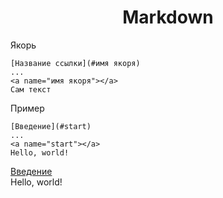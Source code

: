 <h1 align="center">Markdown</h1>

Якорь
</br>
```
[Название ссылки](#имя якоря)
...
<a name="имя якоря"></a>
Сам текст
```

Пример
```
[Введение](#start)
...
<a name="start"></a>
Hello, world!
```

[Введение](#start)
</br>
<a name="start"></a>
Hello, world!
